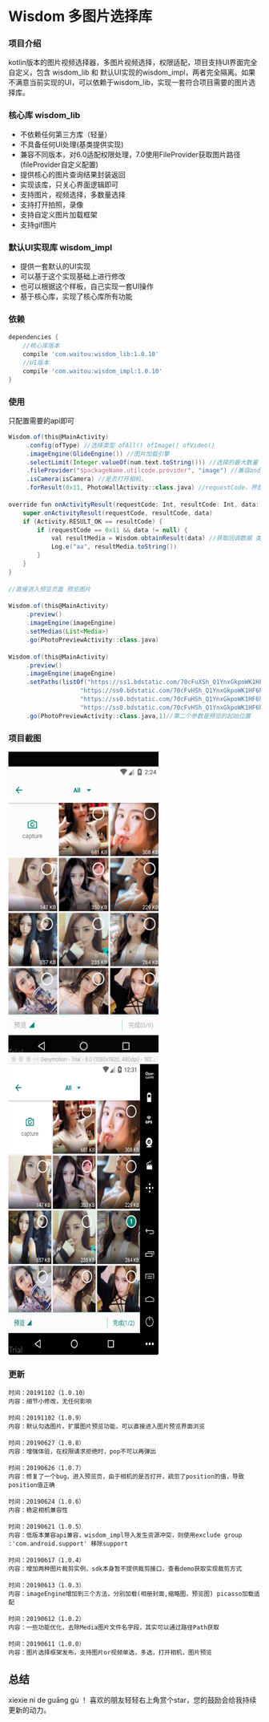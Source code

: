 # Wisdom 多图片选择库 

### 项目介绍

kotlin版本的图片视频选择器，多图片视频选择，权限适配，项目支持UI界面完全自定义，包含 wisdom_lib 和 默认UI实现的wisdom_impl，两者完全隔离。如果不满意当前实现的UI，可以依赖于wisdom_lib，实现一套符合项目需要的图片选择库。

### 核心库 wisdom_lib
- 不依赖任何第三方库（轻量）
- 不具备任何UI处理(基类提供实现)
- 兼容不同版本，对6.0适配权限处理，7.0使用FileProvider获取图片路径(fileProvider自定义配置)
- 提供核心的图片查询结果封装返回
- 实现该库，只关心界面逻辑即可
- 支持图片，视频选择，多数量选择
- 支持打开拍照，录像
- 支持自定义图片加载框架
- 支持gif图片

### 默认UI实现库 wisdom_impl
- 提供一套默认的UI实现
- 可以基于这个实现基础上进行修改
- 也可以根据这个样板，自己实现一套UI操作
- 基于核心库，实现了核心库所有功能


### 依赖
```groovy
dependencies {
    //核心库版本
    compile 'com.waitou:wisdom_lib:1.0.10'
    //UI版本
    compile 'com.waitou:wisdom_impl:1.0.10'
}
```
### 使用
只配置需要的api即可
```groovy
Wisdom.of(this@MainActivity)
     .config(ofType) //选择类型 ofAll() ofImage() ofVideo()
     .imageEngine(GlideEngine()) //图片加载引擎
     .selectLimit(Integer.valueOf(num.text.toString())) //选择的最大数量 数量1为单选模式
     .fileProvider("$packageName.utilcode.provider", "image") //兼容android7.0
     .isCamera(isCamera) //是否打开相机，
     .forResult(0x11, PhotoWallActivity::class.java) //requestCode，界面实现Activity，需要继承于核心库activity
     
override fun onActivityResult(requestCode: Int, resultCode: Int, data: Intent?) {
    super.onActivityResult(requestCode, resultCode, data)
    if (Activity.RESULT_OK == resultCode) {
        if (requestCode == 0x11 && data != null) {
            val resultMedia = Wisdom.obtainResult(data) //获取回调数据 类型Media 包含String path， Uri uri 路径
            Log.e("aa", resultMedia.toString())
        }
    }
}

//直接进入预览页面 预览图片

Wisdom.of(this@MainActivity)
     .preview()
     .imageEngine(imageEngine)
     .setMedias(List<Media>)
     .go(PhotoPreviewActivity::class.java)

Wisdom.of(this@MainActivity)
     .preview()
     .imageEngine(imageEngine)
     .setPaths(listOf("https://ss1.bdstatic.com/70cFuXSh_Q1YnxGkpoWK1HF6hhy/it/u=255586071,2019273368&fm=26&gp=0.jpg",
                    "https://ss0.bdstatic.com/70cFvHSh_Q1YnxGkpoWK1HF6hhy/it/u=2028868596,3857587342&fm=26&gp=0.jpg",
                    "https://ss0.bdstatic.com/70cFuHSh_Q1YnxGkpoWK1HF6hhy/it/u=3147757822,2248639000&fm=26&gp=0.jpg",
                    "https://ss0.bdstatic.com/70cFvHSh_Q1YnxGkpoWK1HF6hhy/it/u=248541496,3500754578&fm=26&gp=0.jpg"))
     .go(PhotoPreviewActivity::class.java,1)//第二个参数是预览的起始位置

```
        
### 项目截图

<div><img width="300" height="600" src="gif/auto5.gif"/></div>
<div><img width="300" height="600" src="gif/1560244261536.jpg"/></div>


### 更新
    时间：20191102（1.0.10）
    内容：细节小修改，无任何影响

    时间：20191102（1.0.9）
    内容：默认勾选图片。扩展图片预览功能，可以直接进入图片预览界面浏览
    
    时间：20190627（1.0.8）
    内容：增强体验，在权限请求拒绝时，pop不可以再弹出

    时间：20190626（1.0.7）
    内容：修复了一个bug，进入预览页，由于相机的是否打开，疏忽了position的值，导致position值正确
    
    时间：20190624（1.0.6）
    内容：稳定相机兼容性

    时间：20190621（1.0.5）
    内容：低版本兼容api兼容，wisdom_impl导入发生资源冲突，则使用exclude group :'com.android.support' 移除support

    时间：20190617（1.0.4）
    内容：增加两种图片裁剪实例，sdk本身暂不提供裁剪接口，查看demo获取实现裁剪方式
    
    时间：20190613（1.0.3）
    内容：imageEngine增加到三个方法，分别加载(相册封面,缩略图，预览图) picasso加载适配

    时间：20190612（1.0.2）
    内容：一些功能优化，去除Media图片文件名字段，其实可以通过路径Path获取
    
    时间：20190611（1.0.0）
    内容：图片选择框架发布，支持图片or视频单选，多选，打开相机，图片预览

总结
-
xiexie ni de guāng gù ！ 喜欢的朋友轻轻右上角赏个star，您的鼓励会给我持续更新的动力。








